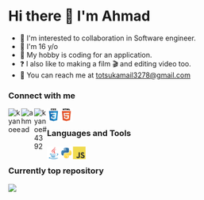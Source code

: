 # Hi there 👋 I'm Ahmad
- 👀 I'm interested to collaboration in Software engineer.
- 📑 I'm 16 y/o
- 📘 My hobby is coding for an application.
- ❓ I also like to making a film 🎬 and editing video too.
- 📩 You can reach me at totsukamail3278@gmail.com

<h3 align="left">Connect with me</h3>
<p align="left">
<a href="https://www.instagram.com/kyanoee/" target="blank">
  <img align="left" src="https://raw.githubusercontent.com/rahuldkjain/github-profile-readme-generator/master/src/images/icons/Social/instagram.svg" alt="kyanoee" width="26px" /></a>
<a href="https://www.youtube.com/channel/UC-WV52r-BjAKP79CLf5F7QQ" target="blank">
  <img align="left" src="https://raw.githubusercontent.com/rahuldkjain/github-profile-readme-generator/master/src/images/icons/Social/youtube.svg" alt="ahmad" width="26px" /></a>
<a href="https://discord.gg/kyanoe#4392" target="blank">
   <img align="left" src="https://raw.githubusercontent.com/rahuldkjain/github-profile-readme-generator/master/src/images/icons/Social/discord.svg" alt="kyanoe#4392" width="26px" />
</a>
   <img align="left" src="https://raw.githubusercontent.com/devicons/devicon/master/icons/css3/css3-original-wordmark.svg" alt="css3" width="26px"/>
<a href="https://www.w3.org/html/" target="_blank"> 
   <img align="left" src="https://raw.githubusercontent.com/devicons/devicon/master/icons/html5/html5-original-wordmark.svg" alt="html5" width="26px"/> </a>
</p>

<br>

<h3 align="left">Languages and Tools</h3>
<img align="left" alt="Ahmad3296's Github Stats" src="https://raw.githubusercontent.com/devicons/devicon/master/icons/java/java-original.svg" width="26px">
<img align="left" alt="Ahmad3296's Github Stats" src="https://raw.githubusercontent.com/devicons/devicon/master/icons/python/python-original.svg" width="26px" />
<img align="left" alt="Ahmad3296's Github Stats" src="https://raw.githubusercontent.com/devicons/devicon/master/icons/javascript/javascript-original.svg" width="26px" />

<br>

<h3 align="left">Currently top repository</h3>
  <a href="https://github.com/Ahmad3296/Aplikasi-Todolist">
  <img align="left" src="https://github-readme-stats.vercel.app/api/pin/?username=Ahmad3296&repo=Aplikasi-Todolist&theme=dracula" />
  </a>
